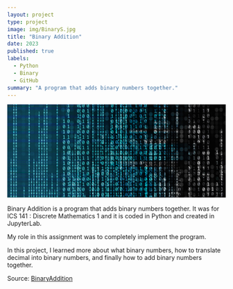 ```yaml
---
layout: project
type: project
image: img/BinaryS.jpg
title: "Binary Addition"
date: 2023
published: true
labels:
  - Python
  - Binary
  - GitHub
summary: "A program that adds binary numbers together."
---
```


<img class="img-fluid" src="../img/Binary.jpg">

Binary Addition is a program that adds binary numbers together. It was for ICS 141 : Discrete Mathematics 1 and it is coded in Python and created in JupyterLab.

 My role in this assignment was to completely implement the program.

In this project, I learned more about what binary numbers, how to translate decimal into binary numbers, and finally how to add binary numbers together. 



 
Source: <a href="https://github.com/JoyT808/Projects/blob/main/BinaryAdditionCode">BinaryAddition</a>
